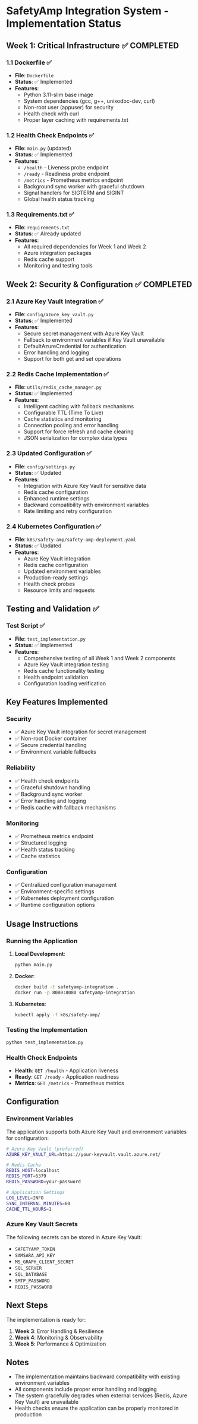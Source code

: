 # SafetyAmp Integration System - Implementation Status

## Week 1: Critical Infrastructure ✅ COMPLETED

### 1.1 Dockerfile ✅
- **File**: `Dockerfile`
- **Status**: ✅ Implemented
- **Features**:
  - Python 3.11-slim base image
  - System dependencies (gcc, g++, unixodbc-dev, curl)
  - Non-root user (appuser) for security
  - Health check with curl
  - Proper layer caching with requirements.txt

### 1.2 Health Check Endpoints ✅
- **File**: `main.py` (updated)
- **Status**: ✅ Implemented
- **Features**:
  - `/health` - Liveness probe endpoint
  - `/ready` - Readiness probe endpoint  
  - `/metrics` - Prometheus metrics endpoint
  - Background sync worker with graceful shutdown
  - Signal handlers for SIGTERM and SIGINT
  - Global health status tracking

### 1.3 Requirements.txt ✅
- **File**: `requirements.txt`
- **Status**: ✅ Already updated
- **Features**:
  - All required dependencies for Week 1 and Week 2
  - Azure integration packages
  - Redis cache support
  - Monitoring and testing tools

## Week 2: Security & Configuration ✅ COMPLETED

### 2.1 Azure Key Vault Integration ✅
- **File**: `config/azure_key_vault.py`
- **Status**: ✅ Implemented
- **Features**:
  - Secure secret management with Azure Key Vault
  - Fallback to environment variables if Key Vault unavailable
  - DefaultAzureCredential for authentication
  - Error handling and logging
  - Support for both get and set operations

### 2.2 Redis Cache Implementation ✅
- **File**: `utils/redis_cache_manager.py`
- **Status**: ✅ Implemented
- **Features**:
  - Intelligent caching with fallback mechanisms
  - Configurable TTL (Time To Live)
  - Cache statistics and monitoring
  - Connection pooling and error handling
  - Support for force refresh and cache clearing
  - JSON serialization for complex data types

### 2.3 Updated Configuration ✅
- **File**: `config/settings.py`
- **Status**: ✅ Updated
- **Features**:
  - Integration with Azure Key Vault for sensitive data
  - Redis cache configuration
  - Enhanced runtime settings
  - Backward compatibility with environment variables
  - Rate limiting and retry configuration

### 2.4 Kubernetes Configuration ✅
- **File**: `k8s/safety-amp/safety-amp-deployment.yaml`
- **Status**: ✅ Updated
- **Features**:
  - Azure Key Vault integration
  - Redis cache configuration
  - Updated environment variables
  - Production-ready settings
  - Health check probes
  - Resource limits and requests

## Testing and Validation ✅

### Test Script ✅
- **File**: `test_implementation.py`
- **Status**: ✅ Implemented
- **Features**:
  - Comprehensive testing of all Week 1 and Week 2 components
  - Azure Key Vault integration testing
  - Redis cache functionality testing
  - Health endpoint validation
  - Configuration loading verification

## Key Features Implemented

### Security
- ✅ Azure Key Vault integration for secret management
- ✅ Non-root Docker container
- ✅ Secure credential handling
- ✅ Environment variable fallbacks

### Reliability
- ✅ Health check endpoints
- ✅ Graceful shutdown handling
- ✅ Background sync worker
- ✅ Error handling and logging
- ✅ Redis cache with fallback mechanisms

### Monitoring
- ✅ Prometheus metrics endpoint
- ✅ Structured logging
- ✅ Health status tracking
- ✅ Cache statistics

### Configuration
- ✅ Centralized configuration management
- ✅ Environment-specific settings
- ✅ Kubernetes deployment configuration
- ✅ Runtime configuration options

## Usage Instructions

### Running the Application

1. **Local Development**:
   ```bash
   python main.py
   ```

2. **Docker**:
   ```bash
   docker build -t safetyamp-integration .
   docker run -p 8080:8080 safetyamp-integration
   ```

3. **Kubernetes**:
   ```bash
   kubectl apply -f k8s/safety-amp/
   ```

### Testing the Implementation

```bash
python test_implementation.py
```

### Health Check Endpoints

- **Health**: `GET /health` - Application liveness
- **Ready**: `GET /ready` - Application readiness
- **Metrics**: `GET /metrics` - Prometheus metrics

## Configuration

### Environment Variables

The application supports both Azure Key Vault and environment variables for configuration:

```bash
# Azure Key Vault (preferred)
AZURE_KEY_VAULT_URL=https://your-keyvault.vault.azure.net/

# Redis Cache
REDIS_HOST=localhost
REDIS_PORT=6379
REDIS_PASSWORD=your-password

# Application Settings
LOG_LEVEL=INFO
SYNC_INTERVAL_MINUTES=60
CACHE_TTL_HOURS=1
```

### Azure Key Vault Secrets

The following secrets can be stored in Azure Key Vault:
- `SAFETYAMP_TOKEN`
- `SAMSARA_API_KEY`
- `MS_GRAPH_CLIENT_SECRET`
- `SQL_SERVER`
- `SQL_DATABASE`
- `SMTP_PASSWORD`
- `REDIS_PASSWORD`

## Next Steps

The implementation is ready for:
1. **Week 3**: Error Handling & Resilience
2. **Week 4**: Monitoring & Observability
3. **Week 5**: Performance & Optimization

## Notes

- The implementation maintains backward compatibility with existing environment variables
- All components include proper error handling and logging
- The system gracefully degrades when external services (Redis, Azure Key Vault) are unavailable
- Health checks ensure the application can be properly monitored in production